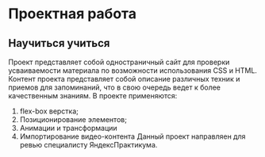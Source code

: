 # Проектная работа 
## Научиться учиться
Проект представляет собой одностраничный сайт для проверки усваиваемости материала по возможности использования CSS и HTML.  
Контент проекта представляет собой описание различных техник и приемов для запоминаний, что в свою очередь ведет к более качественным знаниям.
В проекте применяются:  
1. flex-box верстка;
2. Позиционирование элементов;
3. Анимации и трансформации
4. Импортирование видео-контента
Данный проект направляен для ревью специалисту ЯндексПрактикума.